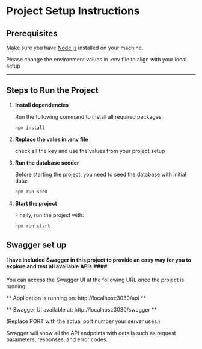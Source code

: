 # Project Setup Instructions

## Prerequisites
Make sure you have [Node.js](https://nodejs.org/) installed on your machine.

Please change the environment values in .env file to align with your local setup

---

## Steps to Run the Project

1. **Install dependencies**

   Run the following command to install all required packages:

   ```bash
   npm install

2. **Replace the vales in .env file**

   check all the key and use the values from your project setup


3. **Run the database seeder**

   Before starting the project, you need to seed the database with initial data:

   ```bash
   npm run seed


4. **Start the project**

   Finally, run the project with:

   ```bash
   npm run start


## Swagger set up
#### I have included Swagger in this project to provide an easy way for you to explore and test all available APIs.####

You can access the Swagger UI at the following URL once the project is running:

**  Application is running on: http://localhost:3030/api  **

**  Swagger UI available at: http://localhost:3030/swagger  **

(Replace PORT with the actual port number your server uses.)

Swagger will show all the API endpoints with details such as request parameters, responses, and error codes.

